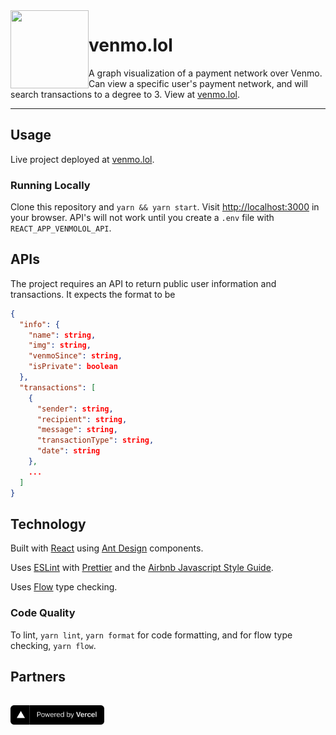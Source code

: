 <img align="left" width="125" height="125" src="https://pineapple.lol/asset/fronz.png">

# venmo.lol

A graph visualization of a payment network over Venmo. Can view a specific user's payment network, and will search transactions to a degree to 3. View at [venmo.lol](http://venmo.lol).

---

## Usage

Live project deployed at [venmo.lol](http://venmo.lol).

### Running Locally

Clone this repository and `yarn && yarn start`. Visit [http://localhost:3000](http://localhost:3000) in your browser. API's will not work until you create a `.env` file with `REACT_APP_VENMOLOL_API`.

## APIs

The project requires an API to return public user information and transactions. It expects the format to be

```json
{
  "info": {
    "name": string,
    "img": string,
    "venmoSince": string,
    "isPrivate": boolean
  },
  "transactions": [
    {
      "sender": string,
      "recipient": string,
      "message": string,
      "transactionType": string,
      "date": string
    },
    ...
  ]
}
```

## Technology

Built with [React](https://reactjs.org/) using [Ant Design](https://ant.design/) components.

Uses [ESLint](https://eslint.org) with [Prettier](https://prettier.io/) and the [Airbnb Javascript Style Guide](https://github.com/airbnb/javascript).

Uses [Flow](https://flow.org/) type checking.

### Code Quality

To lint, `yarn lint`, `yarn format` for code formatting, and for flow type checking, `yarn flow`.

## Partners

<a href="https://vercel.com?utm_source=pineapplelol&utm_campaign=oss"><img style="padding-top: 15px; width: 150px;" src="public/powered-by-vercel.svg" /></a>
